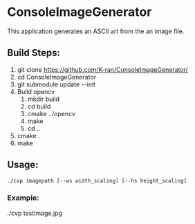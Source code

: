 # ConsoleImageGenerator
This application generates an ASCII art from the an image file.

## Build Steps:
1. git clone https://github.com/K-ran/ConsoleImageGenerator/
2. cd ConsoleImageGenerator
3. git submodule update --init
4. Build opencv
   1. mkdir build
   2. cd build
   3. cmake ../opencv
   4. make
   5. cd .. 
5. cmake .
6. make

## Usage:
`
./cvp imagepath [--ws width_scaling] [--hs height_scaling]
`
### Example:
./cvp testImage.jpg
